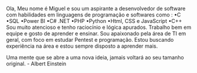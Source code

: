 Ola, Meu nome é Miguel e sou um aspirante a desenvolvedor de software com habilidades em linguagens de programação e softwares como :
•C 
•SQL 
•Power BI
•C# .NET 
•PHP 
•Python
•Html, CSS e JavaScript
•C++
Sou muito atencioso e tenho raciocínio e lógica apurados. Trabalho bem em equipe e gosto de aprender e ensinar. Sou apaixonado pela área de TI em geral, com foco em estudar Pentest e programação. Estou buscando experiência na área e estou sempre disposto a aprender mais.

Uma mente que se abre a uma nova ideia, jamais voltará ao seu tamanho original. - Albert Einstein



